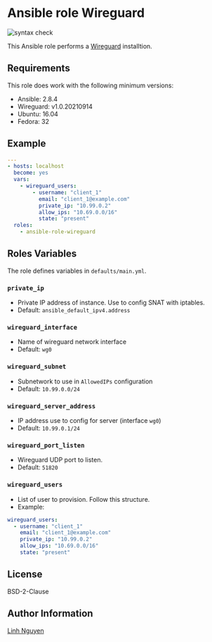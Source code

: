 # Ansible role Wireguard

![syntax check](https://github.com/tanlinhnd/ansible-role-wireguard/actions/workflows/main.yml/badge.svg)

This Ansible role performs a [Wireguard](https://www.wireguard.com/) installtion.

## Requirements

This role does work with the following minimum versions:

* Ansible: 2.8.4
* Wireguard: v1.0.20210914
* Ubuntu: 16.04
* Fedora: 32

## Example

```yaml
---
- hosts: localhost
  become: yes
  vars:
    - wireguard_users:
        - username: "client_1"
          email: "client_1@example.com"
          private_ip: "10.99.0.2"
          allow_ips: "10.69.0.0/16"
          state: "present"
  roles:
    - ansible-role-wireguard
```

## Roles Variables

The role defines variables in `defaults/main.yml`.

### `private_ip`

- Private IP address of instance. Use to config SNAT with iptables.
- Default: `ansible_default_ipv4.address`

### `wireguard_interface`

- Name of wireguard network interface
- Default: `wg0`

### `wireguard_subnet`

- Subnetwork to use in `AllowedIPs` configuration
- Default: `10.99.0.0/24`

### `wireguard_server_address`

- IP address use to config for server (interface `wg0`)
- Default: `10.99.0.1/24`

### `wireguard_port_listen`

- Wireguard UDP port to listen.
- Default: `51820`

### `wireguard_users`

- List of user to provision. Follow this structure.
- Example:

```yaml
wireguard_users:
  - username: "client_1"
    email: "client_1@example.com"
    private_ip: "10.99.0.2"
    allow_ips: "10.69.0.0/16"
    state: "present"
```

## License

BSD-2-Clause

## Author Information

[Linh Nguyen](https://blog.dmesg.sh)